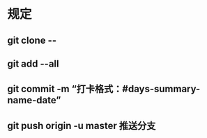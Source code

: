     
# 规定
## git clone --
## git add --all
## git commit -m “打卡格式：#days-summary-name-date”
## git push origin -u master 推送分支
